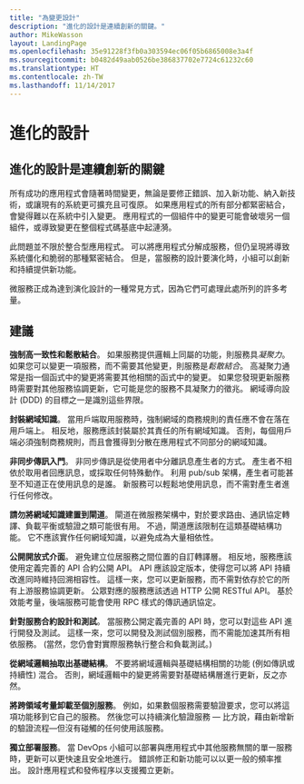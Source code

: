 ```yaml
---
title: "為變更設計"
description: "進化的設計是連續創新的關鍵。"
author: MikeWasson
layout: LandingPage
ms.openlocfilehash: 35e91228f3fb0a303594ec06f05b6865008e3a4f
ms.sourcegitcommit: b0482d49aab0526be386837702e7724c61232c60
ms.translationtype: HT
ms.contentlocale: zh-TW
ms.lasthandoff: 11/14/2017
---
```

# <a name="design-for-evolution"></a>進化的設計

## <a name="an-evolutionary-design-is-key-for-continuous-innovation"></a>進化的設計是連續創新的關鍵

所有成功的應用程式會隨著時間變更，無論是要修正錯誤、加入新功能、納入新技術，或讓現有的系統更可擴充且可復原。 如果應用程式的所有部分都緊密結合，會變得難以在系統中引入變更。 應用程式的一個組件中的變更可能會破壞另一個組件，或導致變更在整個程式碼基底中起漣漪。

此問題並不限於整合型應用程式。 可以將應用程式分解成服務，但仍呈現將導致系統僵化和脆弱的那種緊密結合。 但是，當服務的設計要演化時，小組可以創新和持續提供新功能。 

微服務正成為達到演化設計的一種常見方式，因為它們可處理此處所列的許多考量。

## <a name="recommendations"></a>建議

**強制高一致性和鬆散結合**。 如果服務提供邏輯上同屬的功能，則服務具*凝聚力*。 如果您可以變更一項服務，而不需要其他變更，則服務是*鬆散結合*。 高凝聚力通常是指一個函式中的變更將需要其他相關的函式中的變更。 如果您發現更新服務時需要對其他服務協調更新，它可能是您的服務不具凝聚力的徵兆。 網域導向設計 (DDD) 的目標之一是識別這些界限。

**封裝網域知識**。 當用戶端取用服務時，強制網域的商務規則的責任應不會在落在用戶端上。 相反地，服務應該封裝屬於其責任的所有網域知識。 否則，每個用戶端必須強制商務規則，而且會獲得到分散在應用程式不同部分的網域知識。 

**非同步傳訊入門**。 非同步傳訊是從使用者中分離訊息產生者的方式。 產生者不相依於取用者回應訊息，或採取任何特殊動作。 利用 pub/sub 架構，產生者可能甚至不知道正在使用訊息的是誰。 新服務可以輕鬆地使用訊息，而不需對產生者進行任何修改。

**請勿將網域知識建置到閘道**。 閘道在微服務架構中，對於要求路由、通訊協定轉譯、負載平衡或驗證之類可能很有用。 不過，閘道應該限制在這類基礎結構功能。 它不應該實作任何網域知識，以避免成為大量相依性。

**公開開放式介面**。 避免建立位居服務之間位置的自訂轉譯層。 相反地，服務應該使用定義完善的 API 合約公開 API。 API 應該設定版本，使得您可以將 API 持續改進同時維持回溯相容性。 這樣一來，您可以更新服務，而不需對依存於它的所有上游服務協調更新。 公眾對應的服務應該透過 HTTP 公開 RESTful API。 基於效能考量，後端服務可能會使用 RPC 樣式的傳訊通訊協定。 

**針對服務合約設計和測試**。 當服務公開定義完善的 API 時，您可以對這些 API 進行開發及測試。 這樣一來，您可以開發及測試個別服務，而不需能加速其所有相依服務。 (當然，您仍會對實際服務執行整合和負載測試。)

**從網域邏輯抽取出基礎結構**。 不要將網域邏輯與基礎結構相關的功能 (例如傳訊或持續性) 混合。 否則，網域邏輯中的變更將需要對基礎結構層進行更新，反之亦然。 

**將跨領域考量卸載至個別服務**。 例如，如果數個服務需要驗證要求，您可以將這項功能移到它自己的服務。 然後您可以持續演化驗證服務 &mdash; 比方說，藉由新增新的驗證流程&mdash;但沒有碰觸的任何使用該服務。

**獨立部署服務**。 當 DevOps 小組可以部署與應用程式中其他服務無關的單一服務時，更新可以更快速且安全地進行。 錯誤修正和新功能可以以更一般的頻率推出。 設計應用程式和發佈程序以支援獨立更新。